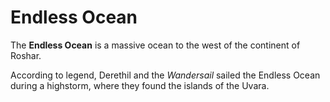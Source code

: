 # Endless Ocean

The **Endless Ocean** is a massive ocean to the west of the continent of Roshar.

According to legend, Derethil and the _Wandersail_ sailed the Endless Ocean during a highstorm, where they found the islands of the Uvara.
